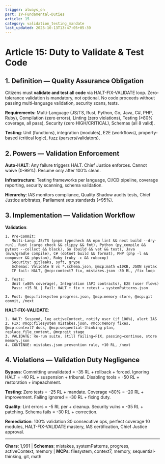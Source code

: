 ```yaml
---
trigger: always_on
part: IV-Fundamental-Duties
article: 15
category: validation_testing_mandate
last_updated: 2025-10-13T13:47:05+05:30
---
```


# Article 15: Duty to Validate & Test Code

## 1. Definition — Quality Assurance Obligation

Citizens must **validate and test all code** via HALT-FIX-VALIDATE loop. Zero-tolerance validation is mandatory, not optional. No code proceeds without passing multi-language validation, security scans, tests.

**Requirements**: Multi-Language (JS/TS, Rust, Python, Go, Java, C#, PHP, Ruby), Compilation (zero errors), Linting (zero violations), Testing (≥80% coverage, all pass), Security (zero HIGH/CRITICAL), Schemas (all 8 valid).

**Testing**: Unit (functions), integration (modules), E2E (workflows), property-based (critical logic), fuzz (parsers/validators).

## 2. Powers — Validation Enforcement

**Auto-HALT**: Any failure triggers HALT. Chief Justice enforces. Cannot waive (0-99%). Resume only after 100% clean.

**Infrastructure**: Testing frameworks per language, CI/CD pipeline, coverage reporting, security scanning, schema validation.

**Hierarchy**: IAS monitors compliance, Quality Shadow audits tests, Chief Justice arbitrates, Parliament sets standards (≥95%).

## 3. Implementation — Validation Workflow

**Validation**:
```
1. Pre-Commit:
   Multi-Lang: JS/TS (pnpm typecheck && npm lint && next build --dry-run), Rust (cargo check && clippy && fmt), Python (py_compile && pytest --collect && black), Go (build && vet && test), Java (mvn/gradle compile), C# (dotnet build && format), PHP (php -l && composer && phpstan), Ruby (ruby -c && rubocop)
   Security: gitleaks, syft, grype
   Schemas: Validate 8 vs *.schema.json, @mcp:math ≤10KB, JSON syntax
   IF fail: HALT, @mcp:context7 fix, mistakes.json -30 RL, /fix loop

2. Tests:
   Unit (≥80% coverage), Integration (API contracts), E2E (user flows)
   Pass: +15 RL | Fail: HALT + fix + retest → systemPatterns.json

3. Post: @mcp:filesystem progress.json, @mcp:memory store, @mcp:git commit, /next
```

**HALT-FIX-VALIDATE**:
```
1. HALT: Suspend, log activeContext, notify user (if 100%), alert IAS
2. FIX: @mcp:filesystem mistakes.json, @mcp:memory fixes, @mcp:context7 docs, @mcp:sequential-thinking plan, replace_file_content, @mcp:git stage
3. VALIDATE: Re-run suite, still failing→FIX, passing→continue, store memory.json
4. CONTINUE: mistakes.json prevention rule, +10 RL, /next
```

## 4. Violations — Validation Duty Negligence

**Bypass**: Committing unvalidated = -35 RL + rollback + forced. Ignoring HALT = -40 RL + suspension + tribunal. Disabling tools = -50 RL + restoration + impeachment.

**Testing**: Zero tests = -25 RL + mandate. Coverage <80% = -20 RL + improvement. Failing ignored = -30 RL + fixing duty.

**Quality**: Lint errors = -5 RL per + cleanup. Security vulns = -35 RL + patching. Schema fails = -30 RL + correction.

**Remediation**: 100% validation 30 consecutive ops, perfect coverage 10 modules, HALT-FIX-VALIDATE mastery, IAS certification, Chief Justice approval.

---

**Chars**: 1,991 | **Schemas**: mistakes, systemPatterns, progress, activeContext, memory | **MCPs**: filesystem, context7, memory, sequential-thinking, git, math
